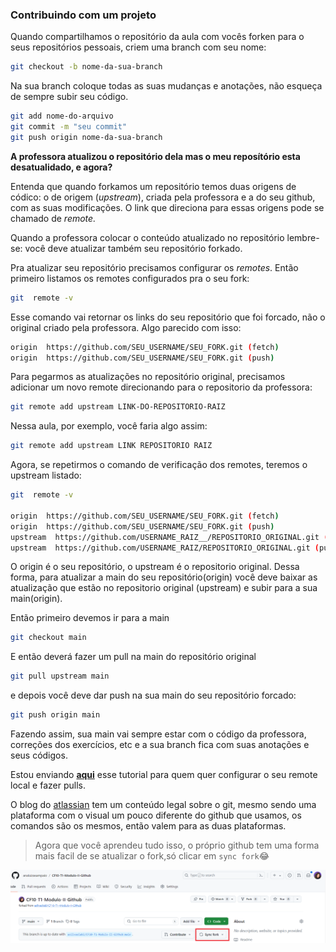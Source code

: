 ### Contribuindo com um projeto 


Quando compartilhamos o repositório da aula com vocês forken para o seus repositórios pessoais, criem uma branch com seu nome:

```bash
git checkout -b nome-da-sua-branch
```

Na sua branch coloque todas as suas mudanças e anotações, não esqueça de sempre subir seu código.

```bash
git add nome-do-arquivo
git commit -m "seu commit"
git push origin nome-da-sua-branch
```

**A professora atualizou o repositório dela mas o meu reposítório esta desatualidado, e agora?**

Entenda que quando forkamos um repositório temos duas origens de códico: o de origem (*upstream*), criada pela professora e a do seu github, com as suas modificações. O link que direciona para essas origens pode se chamado de *remote.*

Quando a professora colocar o conteúdo atualizado no repositório lembre-se: você deve atualizar também seu repositório forkado.

Pra atualizar seu repositório precisamos configurar os *remotes*. Então primeiro listamos os remotes configurados pra o seu fork:

```bash
git  remote -v
```

Esse comando vai retornar os links do seu repositório que foi forcado, não o original criado pela professora. Algo parecido com isso:

```bash
origin  https://github.com/SEU_USERNAME/SEU_FORK.git (fetch)
origin  https://github.com/SEU_USERNAME/SEU_FORK.git (push)
```

Para pegarmos as atualizações no repositório original, precisamos adicionar um novo remote direcionando para o repositorio da professora:

```bash
git remote add upstream LINK-DO-REPOSITORIO-RAIZ
```

Nessa aula, por exemplo, você faria algo assim:

```bash
git remote add upstream LINK REPOSITORIO RAIZ
```

Agora, se repetirmos o comando de verificação dos remotes, teremos o upstream listado:

```bash
git  remote -v

origin  https://github.com/SEU_USERNAME/SEU_FORK.git (fetch)
origin  https://github.com/SEU_USERNAME/SEU_FORK.git (push)
upstream  https://github.com/USERNAME_RAIZ__/REPOSITORIO_ORIGINAL.git (fetch)
upstream  https://github.com/USERNAME_RAIZ/REPOSITORIO_ORIGINAL.git (push)
```

O origin é o seu repositório, o upstream é o repositorio original. Dessa forma, para atualizar a main do seu repositório(origin) você deve baixar as atualização que estão no repositorio original (upstream) e subir para a sua main(origin).

Então primeiro devemos ir para a main

```bash
git checkout main
```

E então deverá fazer um pull na main do repositório original

```bash
git pull upstream main
```

e depois você deve dar push na sua main do seu repositório forcado:

```bash
git push origin main
```

Fazendo assim, sua main vai sempre estar com o código da professora, correções dos exercícios, etc e a sua branch fica com suas anotações e seus códigos.

Estou enviando **[aqui](https://jaimeneeves.medium.com/atualizando-seu-fork-do-github-1e2a78ee4cbf)** esse tutorial para quem quer configurar o seu remote local e fazer pulls.

O blog do [atlassian](https://www.atlassian.com/br/git/tutorials/syncing) tem um conteúdo legal sobre o git, mesmo sendo uma plataforma com o visual um pouco diferente do github que usamos, os comandos são os mesmos, então valem para as duas plataformas.

> Agora que você aprendeu tudo isso, o próprio github tem uma forma mais facil de se atualizar o fork,só clicar em `sync fork`😂

<img src="../../imgs/fork/fork-sync.png"  />